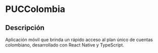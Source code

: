 # PUCColombia
## Descripción
Aplicación móvil que brinda un rápido acceso al plan único de cuentas colombiano, desarrollado con React Native y TypeScript.
